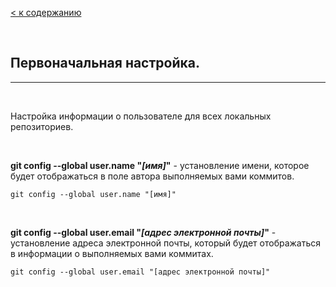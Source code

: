 
[< к содержанию](./readme.md)

<br>

## Первоначальная настройка.

---

<br>

Настройка информации о пользователе для всех локальных репозиториев.

<br>

**git config --global user.name "*[имя]*"** - установление имени, которое будет отображаться в поле автора выполняемых вами коммитов.

````
git config --global user.name "[имя]"
````

<br>

**git config --global user.email "*[адрес электронной почты]*"** - установление адреса электронной почты, который будет отображаться в информации о выполняемых вами коммитах.

`````
git config --global user.email "[адрес электронной почты]"
`````
